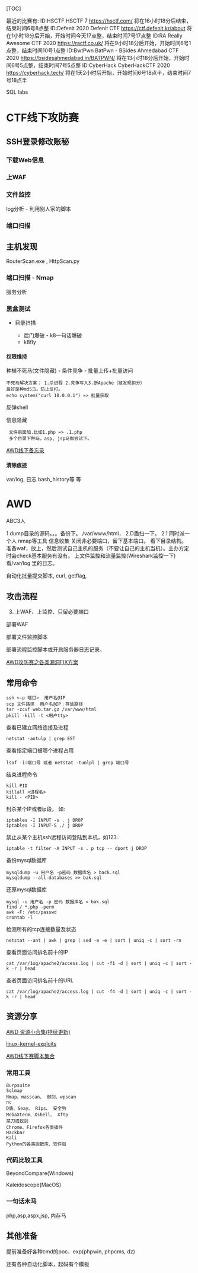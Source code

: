 [TOC]

最近的比赛有:
ID:HSCTF
HSCTF 7 https://hsctf.com/
将在16小时18分后结束，结束时间6号8点整
ID:Defenit
2020 Defenit CTF https://ctf.defenit.kr/about
将在1小时18分后开始，开始时间今天17点整，结束时间7号17点整
ID:RA
Really Awesome CTF 2020 https://ractf.co.uk/
将在9小时18分后开始，开始时间6号1点整，结束时间10号1点整
ID:BwtPwn
BatPwn - BSides Ahmedabad CTF 2020 https://bsidesahmedabad.in/BATPWN/
将在13小时18分后开始，开始时间6号5点整，结束时间7号5点整
ID:CyberHack
CyberHackCTF 2020 https://cyberhack.tech/
将在1天2小时后开始，开始时间6号18点半，结束时间7号18点半


SQL labs



# CTF线下攻防赛

## SSH登录修改账秘

### 下载Web信息

### 上WAF
### 文件监控

log分析 - 利用别人家的脚本

### 端口扫描

## 主机发现

RouterScan.exe , HttpScan.py

### 端口扫描 - Nmap

服务分析

### 黑盒测试

* 目录扫描
    
    * 后门爆破 - k8一句话爆破
    * k8fly

#### 权限维持

种植不死马(文件隐藏) - 条件竞争 - 批量上传+批量访问

    不死马解决方案： 1.杀进程 2.竞争写入3.断Apache（被发现扣分）
    最好是种md5马。防止反打。
    echo system("curl 10.0.0.1") => 批量获取

反弹shell

信息隐藏

     文件前面加.比如1.php => .1.php
     多个目录下种马，asp, jsp马都尝试下。

[AWD线下备忘录](https://www.fuzzer.xyz/2019/04/02/AWD线下准备指南/)

#### 清除痕迹

var/log, 日志
bash_history等 等

# AWD 
ABC3人

1.dump目录的源码。。。备份下。 /var/www/html，
2.D盾扫一下。
2.1 同时派一个人 nmap等工具 信息收集
关闭非必要端口，留下基本端口。
看下目录结构。
准备waf，放上，然后测试自己主机的服务（不要让自己的主机当机）。主办方定时会check基本服务有没有。
上文件监控和流量监控(Wireshark监控一下)
看/var/log 里的日志。

   
自动化批量提交脚本, curl, getflag,

## 攻击流程

3. 上WAF、上监控、只留必要端口

部署WAF

部署文件监控脚本

部署流程监控脚本或开启服务器日志记录。

[AWD攻防赛之各类漏洞FIX方案](https://www.freebuf.com/articles/web/208778.html)

## 常用命令

    ssh <-p 端口>  用户名@IP
    scp 文件路径  用户名@IP：存放路径
    tar -zcvf web.tar.gz /var/www/html
    pkill -kill -t <用户tty>

查看已建立网络连接及进程

    netstat -antulp | grep EST

查看指定端口被哪个进程占用

    lsof -i:端口号 或者 netstat -tunlpl | grep 端口号

结束进程命令

    kill PID
    killall <进程名>
    kill - <PID>

封杀某个IP或者ip段， 如:

    iptables -I INPUT -s . j DROP 
    iptables -I INPUT-S ./ j DROP

禁止从某个主机ssh远程访问登陆到本机，如123..

    iptable -t filter -A INPUT -s . p tcp -- dport j DROP

备份mysql数据库

    mysqldump -u 用户名 -p密码 数据库名 > back.sql
    mysqldump --all-databases >> bak.sql

还原mysql数据库

    mysql -u 用户名 -p 密码 数据库名 < bak.sql
    find / *.php -perm
    awk -F: /etc/passwd
    crontab -l

检测所有的tcp连接数量及状态

    netstat --ant | awk | grep | sed -e -e | sort | uniq -c | sort -rn

查看页面访问排名前十的IP
    
    cat /var/1og/apache2/access.1og | cut -f1 -d | sort | uniq -c | sort -k -r | head

查者页面访问排名前十的URL

    cat /var/log/apache2/access.log | cut -f4 -d | sort | uniq -c | sort -k -r | head

## 资源分享

[AWD 资源小合集(持续更新)](https://neversec.top/20190415/how-to-awd.html)

[linux-kernel-exploits](https://github.com/SecWiki/linux-kernel-exploits)

[AWD线下赛脚本集合](https://github.com/admintony/Prepare-for-AWD)

### 常用工具

    Burpsuite
    Sqlmap
    Nmap、masscan、 御剑、wpscan
    nc
    D盾、Seay、 Rips、 安全狗
    MobaXterm、Xshell、 Xftp
    菜刀或蚁剑
    Chrome、Firefox各类插件
    Hackbar
    Kali
    Python的各类函数库、软件包

### 代码比较工具

BeyondCompare(Windows)

Kaleidoscope(MacOS)

### 一句话木马

php,asp,aspx,jsp, 内存马

## 其他准备

提前准备好各种cmd的poc、exp(phpwin, phpcms, dz)

还有各种自动化脚本，起码有个模板